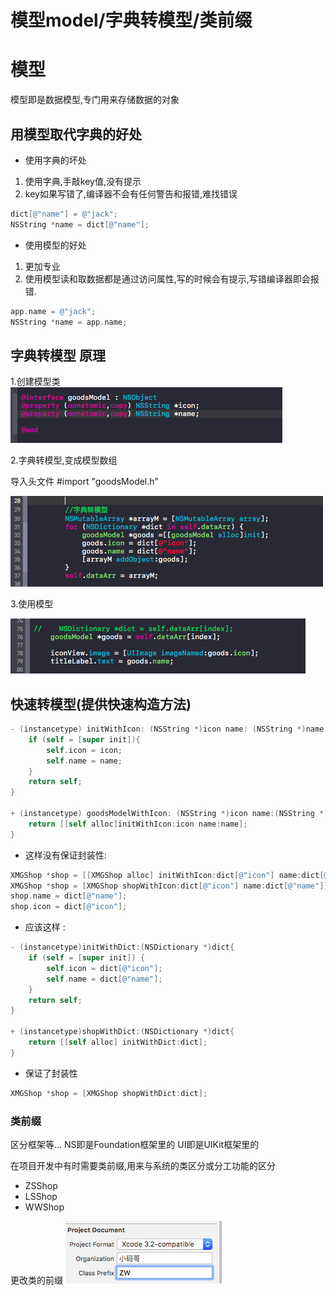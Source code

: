 # 模型model/字典转模型/类前缀
# 模型
模型即是数据模型,专门用来存储数据的对象

## 用模型取代字典的好处

* 使用字典的坏处

 1. 使用字典,手敲key值,没有提示
 2. key如果写错了,编译器不会有任何警告和报错,难找错误
 ```objectivec
dict[@"name"] = @"jack";
NSString *name = dict[@"name"];
```

* 使用模型的好处

 1. 更加专业
 2. 使用模型读和取数据都是通过访问属性,写的时候会有提示,写错编译器即会报错.
 ```objectivec
 app.name = @"jack";
 NSString *name = app.name;
 ```
 
## 字典转模型 原理

1.创建模型类
![](/1229/images/WX20170722-145243.png)

2.字典转模型,变成模型数组

导入头文件 #import "goodsModel.h"

![](/1229/images/WX20170722-145307.png)

3.使用模型

![](/1229/images/WX20170722-145320.png)

## 快速转模型(提供快速构造方法)
```objectivec
- (instancetype) initWithIcon: (NSString *)icon name: (NSString *)name {
    if (self = [super init]){
        self.icon = icon;
        self.name = name;
    }
    return self;
}

+ (instancetype) goodsModelWithIcon: (NSString *)icon name:(NSString *)name{
    return [[self alloc]initWithIcon:icon name:name];
}
```
* 这样没有保证封装性:

```objectivec
XMGShop *shop = [[XMGShop alloc] initWithIcon:dict[@"icon"] name:dict[@"name"]];
XMGShop *shop = [XMGShop shopWithIcon:dict[@"icon"] name:dict[@"name"]];
shop.name = dict[@"name"];
shop.icon = dict[@"icon"];
```
* 应该这样 :

```objectivec
- (instancetype)initWithDict:(NSDictionary *)dict{
    if (self = [super init]) {
        self.icon = dict[@"icon"];
        self.name = dict[@"name"];
    }
    return self;
}

+ (instancetype)shopWithDict:(NSDictionary *)dict{
    return [[self alloc] initWithDict:dict];
}
```

* 保证了封装性
```objectivec
XMGShop *shop = [XMGShop shopWithDict:dict];
```

### 类前缀
区分框架等...
NS即是Foundation框架里的
UI即是UIKit框架里的

在项目开发中有时需要类前缀,用来与系统的类区分或分工功能的区分
* ZSShop
* LSShop
* WWShop

更改类的前缀
![](/1229/images/WX20170722-150340.png)





